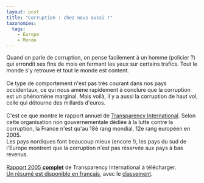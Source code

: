 ```yaml
---
layout: post
title: "Corruption : chez nous aussi !"
taxonomies: 
  tags: 
    - Europe
    - Monde
---
```

Quand on parle de corruption, on pense facilement à un homme (policier ?) qui arrondit ses fins de mois en fermant les yeux sur certains trafics. Tout le monde s'y retrouve et tout le monde est content.<br />
<br />
Ce type de comportement n'est pas très courant dans nos pays occidentaux, ce qui nous amène rapidement à conclure que la corruption est un phénomène marginal. Mais voilà, il y a aussi la corruption de haut vol, celle qui détourne des millards d'euros.<br />
<br />
C'est ce que montre le rapport annuel de <a href="http://www.transparency.org/">Transparency International</a>. Selon cette organisation non gouvernementale dédiée à la lutte contre la corruption, la France n'est qu'au 18è rang mondial, 12e rang européen en 2005.<br />
Les pays nordiques font beaucoup mieux (encore !), les pays du sud de l'Europe montrent que la corruption n'est pas réservée aux pays à bas revenus.<br />
<br />
<a href="http://www.globalcorruptionreport.org/download_fr.html">Rapport 2005 <strong>complet</strong></a> de Transparency International  à télécharger.<br />
<a href="http://www.transparency.org/cpi/2005/2005.10.18.cpi.fr.html">Un résumé est disponible en français</a>, avec le <a href="http://www.transparency.org/cpi/2005/2005.10.18.cpi.fr.html#cpi">classement</a>.
